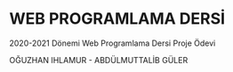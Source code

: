 # WEB PROGRAMLAMA DERSİ

2020-2021 Dönemi Web Programlama Dersi Proje Ödevi

OĞUZHAN IHLAMUR - ABDÜLMUTTALİB GÜLER
